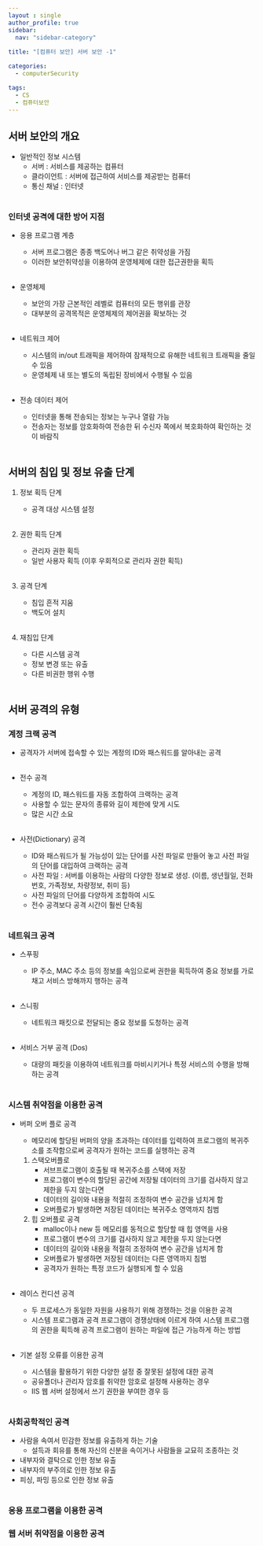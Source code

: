 ```yaml
---
layout : single
author_profile: true
sidebar: 
  nav: "sidebar-category"
  
title: "[컴퓨터 보안] 서버 보안 -1"

categories:
  - computerSecurity

tags:
  - CS
  - 컴퓨터보안
---
```


## 서버 보안의 개요
- 일반적인 정보 시스템<br>
	- 서버 : 서비스를 제공하는 컴퓨터<br>
	- 클라이언트 : 서버에 접근하여 서비스를 제공받는 컴퓨터<br>
	- 통신 채널 : 인터넷<br><br>

### 인터넷 공격에 대한 방어 지점
- 응용 프로그램 계층<br>
	- 서버 프로그램은 종종 백도어나 버그 같은 취약성을 가짐<br>
	- 이러한 보안취약성을 이용하여 운영체제에 대한 접근권한을 획득<br><br>

- 운영체제<br>
	- 보안의 가장 근본적인 레벨로 컴퓨터의 모든 행위를 관장<br>
	- 대부분의 공격목적은 운영체제의 제어권을 확보하는 것<br><br>

- 네트워크 제어<br>
	- 시스템의 in/out 트래픽을 제어하여 잠재적으로 유해한 네트워크 트래픽을 줄일 수 있음<br>
	- 운영체제 내 또는 별도의 독립된 장비에서 수행될 수 있음<br><br>

- 전송 데이터 제어<br>
	- 인터넷을 통해 전송되는 정보는 누구나 열람 가능<br>
	- 전송자는 정보를 암호화하여 전송한 뒤 수신자 쪽에서 복호화하여 확인하는 것이 바람직<br><br>

## 서버의 침입 및 정보 유출 단계
1. 정보 획득 단계<br>
	- 공격 대상 시스템 설정<br><br>

2. 권한 획득 단계<br>
	- 관리자 권한 획득<br>
	- 일반 사용자 획득 (이후 우회적으로 관리자 권한 획득)<br><br>

3. 공격 단계<br>
	- 침입 흔적 지움<br>
	- 백도어 설치<br><br>

4. 재침입 단계<br>
	- 다른 시스템 공격<br>
	- 정보 변경 또는 유출<br>
	- 다른 비권한 행위 수행<br><br>

## 서버 공격의 유형
### 계정 크랙 공격
- 공격자가 서버에 접속할 수 있는 계정의 ID와 패스워드를 알아내는 공격<br><br>

- 전수 공격<br>
	- 계정의 ID, 패스워드를 자동 조합하여 크랙하는 공격<br>
	- 사용할 수 있는 문자의 종류와 길이 제한에 맞게 시도<br>
	- 많은 시간 소요<br><br>

- 사전(Dictionary) 공격<br>
	- ID와 패스워드가 될 가능성이 있는 단어를 사전 파일로 만들어 놓고 사전 파일의 단어를 대입하여 크랙하는 공격<br>
	- 사전 파일 : 서버를 이용하는 사람의 다양한 정보로 생성. (이름, 생년월일, 전화번호, 가족정보, 차량정보, 취미 등)<br>
	- 사전 파일의 단어를 다양하게 조합하여 시도<br>
	- 전수 공격보다 공격 시간이 훨씬 단축됨<br><br>

### 네트워크 공격
- 스푸핑<br>
	- IP 주소, MAC 주소 등의 정보를 속임으로써 권한을 획득하여 중요 정보를 가로채고 서비스 방해까지 행하는 공격<br><br>

- 스니핑<br>
	- 네트워크 패킷으로 전달되는 중요 정보를 도청하는 공격<br><br>

- 서비스 거부 공격 (Dos)<br>
	- 대량의 패킷을 이용하여 네트워크를 마비시키거나 특정 서비스의 수행을 방해하는 공격<br><br>

### 시스템 취약점을 이용한 공격
- 버퍼 오버 플로 공격<br>
	- 메모리에 할당된 버퍼의 양을 초과하는 데이터를 입력하여 프로그램의 복귀주소를 조작함으로써 공격자가 원하는 코드를 실행하는 공격<br>
	1) 스택오버플로<br>
		- 서브프로그램이 호출될 때 복귀주소를 스택에 저장<br>
		- 프로그램이 변수의 할당된 공간에 저장될 데이터의 크기를 검사하지 않고 제한을 두지 않는다면<br>
		- 데이터의 길이와 내용을 적절히 조정하여 변수 공간을 넘치게 함<br>
		- 오버플로가 발생하면 저장된 데이터는 복귀주소 영역까지 침범<br>
	2) 힙 오버플로 공격<br>
		- malloc이나 new 등 메모리를 동적으로 할당할 때 힙 영역을 사용<br>
		- 프로그램이 변수의 크기를 검사하지 않고 제한을 두지 않는다면
		- 데이터의 길이와 내용을 적절히 조정하여 변수 공간을 넘치게 함<br>
		- 오버플로가 발생하면 저장된 데이터는 다른 영역까지 침범<br>
		- 공격자가 원하는 특정 코드가 실행되게 할 수 있음<br><br>

- 레이스 컨디션 공격<br>
	- 두 프로세스가 동일한 자원을 사용하기 위해 경쟁하는 것을 이용한 공격 <br>
	- 시스템 프로그램과 공격 프로그램이 경쟁상태에 이르게 하여 시스템 프로그램의 권한을 획득해 공격 프로그램이 원하는 파일에 접근 가능하게 하는 방법<br><br>

- 기본 설정 오류를 이용한 공격<br>
	- 시스템을 활용하기 위한 다양한 설정 중 잘못된 설정에 대한 공격<br>
	- 공유폴더나 관리자 암호를 취약한 암호로 설정해 사용하는 경우<br>
	- IIS 웹 서버 설정에서 쓰기 권한을 부여한 경우 등<br><br>

### 사회공학적인 공격
- 사람을 속여서 민감한 정보를 유출하게 하는 기술<br>
	- 설득과 회유를 통해 자신의 신분을 속이거나 사람들을 교묘히 조종하는 것<br>
- 내부자와 결탁으로 인한 정보 유출<br>
- 내부자의 부주의로 인한 정보 유출<br>
- 피싱, 파밍 등으로 인한 정보 유출<br><br>

### 응용 프로그램을 이용한 공격
### 웹 서버 취약점을 이용한 공격
